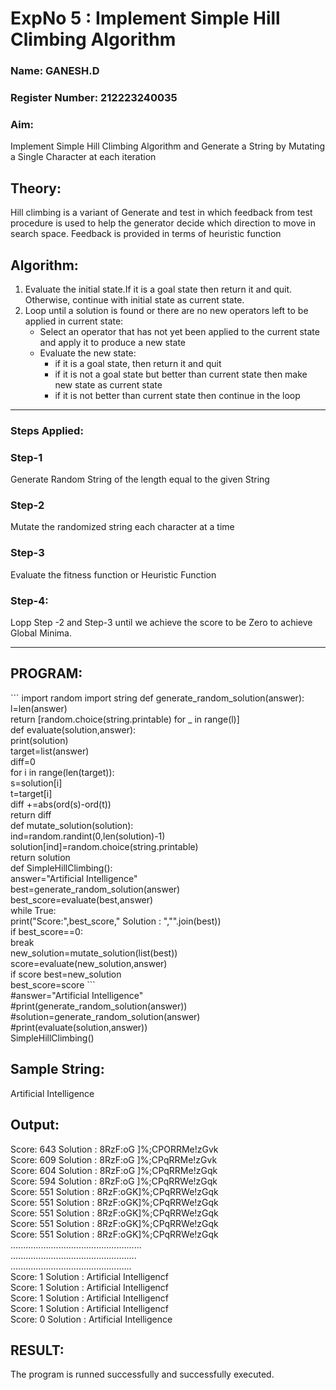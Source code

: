 <h1>ExpNo 5 : Implement Simple Hill Climbing Algorithm</h1> 
<h3>Name: GANESH.D</h3>
<h3>Register Number: 212223240035</h3>
<H3>Aim:</H3>
<p>Implement Simple Hill Climbing Algorithm and Generate a String by Mutating a Single Character at each iteration </p>
<h2> Theory: </h2>
<p>Hill climbing is a variant of Generate and test in which feedback from test procedure is used to help the generator decide which direction to move in search space.
Feedback is provided in terms of heuristic function
</p>


<h2>Algorithm:</h2>
<p>
<ol>
 <li> Evaluate the initial state.If it is a goal state then return it and quit. Otherwise, continue with initial state as current state.</li> 
<li>Loop until a solution is found or there are no new operators left to be applied in current state:
<ul><li>Select an operator that has not yet been applied to the current state and apply it to produce a new state</li>
<li>Evaluate the new state:
  <ul>
<li>if it is a goal state, then return it and quit</li>
<li>if it is not a goal state but better than current state then make new state as current state</li>
<li>if it is not better than current state then continue in the loop</li>
    </ul>
</li>
</ul>
</li>
</ol>

</p>
<hr>
<h3> Steps Applied:</h3>
<h3>Step-1</h3>
<p> Generate Random String of the length equal to the given String</p>
<h3>Step-2</h3>
<p>Mutate the randomized string each character at a time</p>
<h3>Step-3</h3>
<p> Evaluate the fitness function or Heuristic Function</p>
<h3>Step-4:</h3>
<p> Lopp Step -2 and Step-3  until we achieve the score to be Zero to achieve Global Minima.</p>

<hr>
<h2>PROGRAM:</h2>
<p>
```
import random
import string
def generate_random_solution(answer):<br>
    l=len(answer)<br>
    return [random.choice(string.printable) for _ in range(l)]<br>
def evaluate(solution,answer):<br>
    print(solution)<br>
    target=list(answer)<br>
    diff=0<br>
    for i in range(len(target)):<br>
        s=solution[i]<br>
        t=target[i]<br>
        diff +=abs(ord(s)-ord(t))<br>
    return diff<br>
def mutate_solution(solution):<br>
    ind=random.randint(0,len(solution)-1)<br>
    solution[ind]=random.choice(string.printable)<br>
    return solution<br>
def SimpleHillClimbing():<br>
    answer="Artificial Intelligence"<br>
    best=generate_random_solution(answer)<br>
    best_score=evaluate(best,answer)<br>
    while True:<br>
        print("Score:",best_score," Solution : ","".join(best))<br>  
        if best_score==0:<br>
            break<br>
        new_solution=mutate_solution(list(best))<br>
        score=evaluate(new_solution,answer)   <br>
        if score<best_score:<br>
            best=new_solution<br>
            best_score=score
         ```
  <br>
#answer="Artificial Intelligence"<br>
#print(generate_random_solution(answer))<br>
#solution=generate_random_solution(answer)<br>
#print(evaluate(solution,answer))<br>
SimpleHillClimbing()<br>
</p>


<h2>Sample String:</h2> Artificial Intelligence
<h2>Output:</h2>
Score: 643  Solution :  8RzF:oG ]%;CPORRMe!zGvk<br>
Score: 609  Solution :  8RzF:oG ]%;CPqRRMe!zGvk<br>
Score: 604  Solution :  8RzF:oG ]%;CPqRRMe!zGqk<br>
Score: 594  Solution :  8RzF:oG ]%;CPqRRWe!zGqk<br>
Score: 551  Solution :  8RzF:oGK]%;CPqRRWe!zGqk<br>
Score: 551  Solution :  8RzF:oGK]%;CPqRRWe!zGqk<br>
Score: 551  Solution :  8RzF:oGK]%;CPqRRWe!zGqk<br>
Score: 551  Solution :  8RzF:oGK]%;CPqRRWe!zGqk<br>
Score: 551  Solution :  8RzF:oGK]%;CPqRRWe!zGqk<br>
....................................................<br>
..................................................<br>
................................................<br>
Score: 1  Solution :  Artificial Intelligencf<br>
Score: 1  Solution :  Artificial Intelligencf<br>
Score: 1  Solution :  Artificial Intelligencf<br>
Score: 1  Solution :  Artificial Intelligencf<br>
Score: 0  Solution :  Artificial Intelligence<br>

## RESULT:
The program is runned successfully and successfully executed.
